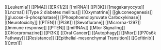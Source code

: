 [[Leukemia]]
[[PMA]]
[[ERK1/2]]
[[miRNA]]
[[PI3K]]
[[megakaryocyte]]
[[Lncrna]]
[[Type 2 diabetes mellitus]]
[[Oxymatrine]]
[[gluconeogenesis]]
[[glucose-6-phosphatase]]
[[Phosphoenolpyruvate Carboxykinase]]
[[Neurotoxicity]]
[[PTEN]]
[[PI3K]]
[[Sevoflurane]]
[[Microrna-1297]]
[[Immune response]]
[[PTEN]]
[[miRNAs]]
[[Mtor Signaling]]
[[Chlorpromazine]]
[[PI3K]]
[[Oral Cancer]]
[[Autophagy]]
[[Mtor]]
[[P70s6k Pathway]]
[[Resistance]]
[[Epithelial-mesenchymal Transition]]
[[Gefitinib]]
[[Cntn1]]
